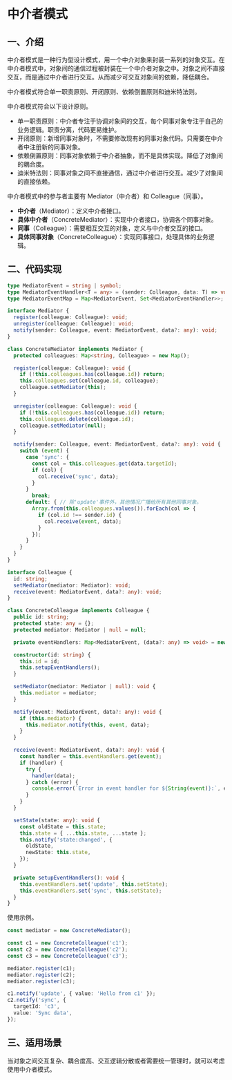 # 中介者模式

## 一、介绍

中介者模式是一种行为型设计模式，用一个中介对象来封装一系列的对象交互。在中介者模式中，对象间的通信过程被封装在一个中介者对象之中。对象之间不直接交互，而是通过中介者进行交互。从而减少可交互对象间的依赖，降低耦合。

中介者模式符合单一职责原则、开闭原则、依赖倒置原则和迪米特法则。

中介者模式符合以下设计原则。

- 单一职责原则：中介者专注于协调对象间的交互，每个同事对象专注于自己的业务逻辑。职责分离，代码更易维护。
- 开闭原则：新增同事对象时，不需要修改现有的同事对象代码。只需要在中介者中注册新的同事对象。
- 依赖倒置原则：同事对象依赖于中介者抽象，而不是具体实现。降低了对象间的耦合度。
- 迪米特法则：同事对象之间不直接通信，通过中介者进行交互。减少了对象间的直接依赖。

中介者模式中的参与者主要有 Mediator（中介者）和 Colleague（同事）。

- **中介者**（Mediator）：定义中介者接口。
- **具体中介者**（ConcreteMediator）：实现中介者接口，协调各个同事对象。
- **同事**（Colleague）：需要相互交互的对象，定义与中介者交互的接口。
- **具体同事对象**（ConcreteColleague）：实现同事接口，处理具体的业务逻辑。

## 二、代码实现

```typescript
type MediatorEvent = string | symbol;
type MediatorEventHandler<T = any> = (sender: Colleague, data: T) => void;
type MediatorEventMap = Map<MediatorEvent, Set<MediatorEventHandler>>;

interface Mediator {
  register(colleague: Colleague): void;
  unregister(colleague: Colleague): void;
  notify(sender: Colleague, event: MediatorEvent, data?: any): void;
}

class ConcreteMediator implements Mediator {
  protected colleagues: Map<string, Colleague> = new Map();

  register(colleague: Colleague): void {
    if (!this.colleagues.has(colleague.id)) return;
    this.colleagues.set(colleague.id, colleague);
    colleague.setMediator(this);
  }

  unregister(colleague: Colleague): void {
    if (!this.colleagues.has(colleague.id)) return;
    this.colleagues.delete(colleague.id);
    colleague.setMediator(null);
  }

  notify(sender: Colleague, event: MediatorEvent, data?: any): void {
    switch (event) {
      case 'sync': {
        const col = this.colleagues.get(data.targetId);
        if (col) {
          col.receive('sync', data);
        }
      }
        break;
      default: { // 除'update'事件外，其他情况广播给所有其他同事对象。
        Array.from(this.colleagues.values()).forEach(col => {
          if (col.id !== sender.id) {
            col.receive(event, data);
          }
        });
      }
    }
  }
}

interface Colleague {
  id: string;
  setMediator(mediator: Mediator): void;
  receive(event: MediatorEvent, data?: any): void;
}

class ConcreteColleague implements Colleague {
  public id: string;
  protected state: any = {};
  protected mediator: Mediator | null = null;

  private eventHandlers: Map<MediatorEvent, (data?: any) => void> = new Map();

  constructor(id: string) {
    this.id = id;
    this.setupEventHandlers();
  }

  setMediator(mediator: Mediator | null): void {
    this.mediator = mediator;
  }

  notify(event: MediatorEvent, data?: any): void {
    if (this.mediator) {
      this.mediator.notify(this, event, data);
    }
  }

  receive(event: MediatorEvent, data?: any): void {
    const handler = this.eventHandlers.get(event);
    if (handler) {
      try {
        handler(data);
      } catch (error) {
        console.error(`Error in event handler for ${String(event)}:`, error);
      }
    }
  }

  setState(state: any): void {
    const oldState = this.state;
    this.state = { ...this.state, ...state };
    this.notify('state:changed', {
      oldState,
      newState: this.state,
    });
  }

  private setupEventHandlers(): void {
    this.eventHandlers.set('update', this.setState);
    this.eventHandlers.set('sync', this.setState);
  }
}
```

使用示例。

```typescript
const mediator = new ConcreteMediator();

const c1 = new ConcreteColleague('c1');
const c2 = new ConcreteColleague('c2');
const c3 = new ConcreteColleague('c3');

mediator.register(c1);
mediator.register(c2);
mediator.register(c3);

c1.notify('update', { value: 'Hello from c1' });
c2.notify('sync', {
  targetId: 'c3',
  value: 'Sync data',
});
```

## 三、适用场景

当对象之间交互复杂、耦合度高、交互逻辑分散或者需要统一管理时，就可以考虑使用中介者模式。

